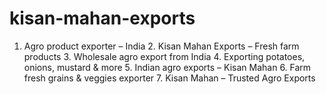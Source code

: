 # kisan-mahan-exports
1. Agro product exporter – India   2. Kisan Mahan Exports – Fresh farm products   3. Wholesale agro export from India   4. Exporting potatoes, onions, mustard &amp; more   5. Indian agro exports – Kisan Mahan   6. Farm fresh grains &amp; veggies exporter   7. Kisan Mahan – Trusted Agro Exports
